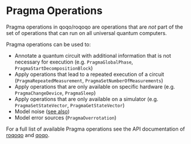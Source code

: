 # Pragma Operations

Pragma operations in qoqo/roqoqo are operations that are _not_ part of the set of operations that can run on all universal quantum computers.

Pragma operations can be used to:

* Annotate a quantum circuit with additional information that is not necessary for execution (e.g. `PragmaGlobalPhase`, `PragmaStartDecompositionBlock`)
* Apply operations that lead to a repeated execution of a circuit (`PragmaRepeatedMeasurement`, `PragmaSetNumberOfMeasurements`)
* Apply operations that are only available on specific hardware (e.g. `PragmaChangeDevice`, `PragmaSleep`)
* Apply operations that are only available on a simulator (e.g. `PragmaSetStateVector`, `PragmaGetStateVector`)
* Model noise ([see also](noise.md))
* Model error sources (`PragmaOverrotation`)

For a full list of available Pragma operations see the API documentation of [roqoqo](https://docs.rs/roqoqo/latest/roqoqo/operations/index.html) 
 and [qoqo](https://qoqo.readthedocs.io/en/latest/generated/generated/qoqo.operations.html#module-qoqo.operations).
